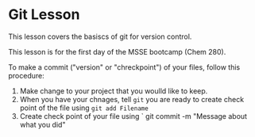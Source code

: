 # Git Lesson

This lesson covers the basiscs of git for version control.

This lesson is for the first day of the MSSE bootcamp (Chem 280).

To make a commit ("version" or "chreckpoint") of your files, follow this procedure: 

1. Make change to your project that you woulld like to keep.
2. When you have your chnages, tell `git` you are ready to create check point of the file using `git add Filename`
3. Create check point of your file using ` git commit -m "Message about what you did"
